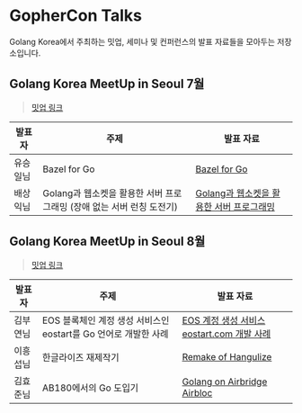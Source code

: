 # GopherCon Talks

Golang Korea에서 주최하는 밋업, 세미나 및 컨퍼런스의 발표 자료들을 모아두는 저장소입니다.

## Golang Korea MeetUp in Seoul 7월

> [밋업 링크](https://www.meetup.com/Seoul-Go-Meetup/events/252632375)

| 발표자   | 주제                                                         | 발표 자료                                                               |
| -------- | ------------------------------------------------------------ | ----------------------------------------------------------------------- |
| 유승일님 | Bazel for Go                                                 | [Bazel for Go](slides/201807/bazel-for-golang.pdf)                      |
| 배상익님 | Golang과 웹소켓을 활용한 서버 프로그래밍 (장애 없는 서버 런칭 도전기) | [Golang과 웹소켓을 활용한 서버 프로그래밍](slides/201807/server-programming-with-golang-and-websocket.pdf) |

## Golang Korea MeetUp in Seoul 8월

> [밋업 링크](https://www.meetup.com/Seoul-Go-Meetup/events/253672991/)

| 발표자   | 주제                                                         | 발표 자료                                                    |
| -------- | ------------------------------------------------------------ | ------------------------------------------------------------ |
| 김부연님 | EOS 블록체인 계정 생성 서비스인 eostart를 Go 언어로 개발한 사례 | [EOS 계정 생성 서비스 eostart.com 개발 사례](slides/201808/make-eostart-service-with-go.pdf) |
| 이흥섭님 | 한글라이즈 재제작기                                          | [Remake of Hangulize](slides/201808/remake-of-hangulize.pdf) |
| 김효준님 | AB180에서의 Go 도입기                                        | [Golang on Airbridge Airbloc](slides/201808/golang-on-airbridge-airbloc.pdf) |


